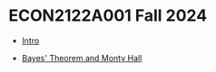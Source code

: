 # ECON2122A001 Fall 2024

- [Intro](https://raw.githack.com/hans-mtz/ECON2122A/main/000-intro.html)

- [Bayes' Theorem and Monty Hall](https://raw.githack.com/hans-mtz/ECON2122A/main/monty-hall-problem.pdf)